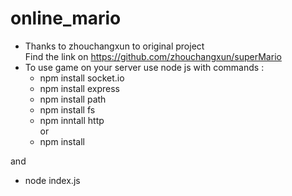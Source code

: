 


# online_mario
* Thanks to zhouchangxun to original project <br>
Find the link on https://github.com/zhouchangxun/superMario
* To use game on your server use node js with commands :
  * npm install socket.io
  * npm install express
  * npm install path
  * npm install fs
  * npm inntall http<br>
  or
  * npm install
  
 and
  * node index.js

